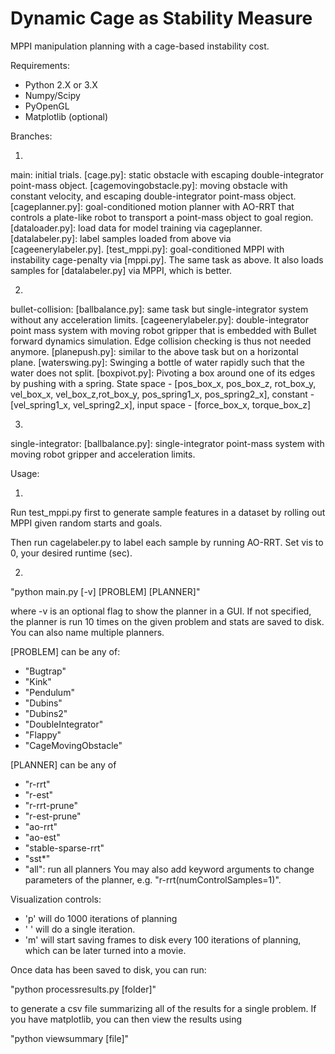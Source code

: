 # Dynamic Cage as Stability Measure
MPPI manipulation planning with a cage-based instability cost.

Requirements:
- Python 2.X or 3.X
- Numpy/Scipy
- PyOpenGL
- Matplotlib (optional)

Branches:

1. 
main: initial trials. 
[cage.py]: static obstacle with escaping double-integrator point-mass object.
[cagemovingobstacle.py]: moving obstacle with constant velocity, and escaping double-integrator point-mass object.
[cageplanner.py]: goal-conditioned motion planner with AO-RRT that controls a plate-like robot to transport a point-mass object to goal region.
[dataloader.py]: load data for model training via cageplanner.
[datalabeler.py]: label samples loaded from above via [cageenerylabeler.py].
[test_mppi.py]: goal-conditioned MPPI with instability cage-penalty via [mppi.py]. The same task as above. It also loads samples for [datalabeler.py] via MPPI, which is better.

2. 
bullet-collision: 
[ballbalance.py]: same task but single-integrator system without any acceleration limits.
[cageenerylabeler.py]: double-integrator point mass system with moving robot gripper that is embedded with Bullet forward dynamics simulation. Edge collision checking is thus not needed anymore.
[planepush.py]: similar to the above task but on a horizontal plane.
[waterswing.py]: Swinging a bottle of water rapidly such that the water does not split.
[boxpivot.py]: Pivoting a box around one of its edges by pushing with a spring. State space - [pos_box_x, pos_box_z, rot_box_y, vel_box_x, vel_box_z,rot_box_y, pos_spring1_x, pos_spring2_x], constant - [vel_spring1_x, vel_spring2_x], input space - [force_box_x, torque_box_z]

3.
single-integrator:
[ballbalance.py]: single-integrator point-mass system with moving robot gripper and acceleration limits.


Usage:

1.
Run test_mppi.py first to generate sample features in a dataset by rolling out MPPI given random starts and goals. 

Then run cagelabeler.py to label each sample by running AO-RRT. Set vis to 0, your desired runtime (sec).


2.
  "python main.py [-v] [PROBLEM] [PLANNER]"

where -v is an optional flag to show the planner in a GUI.  If not specified,
the planner is run 10 times on the given problem and stats are saved to
disk.  You can also name multiple planners.

[PROBLEM] can be any of:
 - "Bugtrap"
 - "Kink"
 - "Pendulum" 
 - "Dubins" 
 - "Dubins2"
 - "DoubleIntegrator"
 - "Flappy"
 - "CageMovingObstacle"

[PLANNER] can be any of
 - "r-rrt"
 - "r-est"
 - "r-rrt-prune"
 - "r-est-prune"
 - "ao-rrt"
 - "ao-est"
 - "stable-sparse-rrt" 
 - "sst*" 
 - "all": run all planners
You may also add keyword arguments to change parameters of the planner, e.g.
"r-rrt(numControlSamples=1)".

Visualization controls:

- 'p' will do 1000 iterations of planning
- ' ' will do a single iteration.
- 'm' will start saving frames to disk every 100 iterations of planning, which
  can be later turned into a movie.

Once data has been saved to disk, you can run:

   "python processresults.py [folder]"

to generate a csv file summarizing all of the results for a single
problem.  If you have matplotlib, you can then view the results using

   "python viewsummary [file]"


